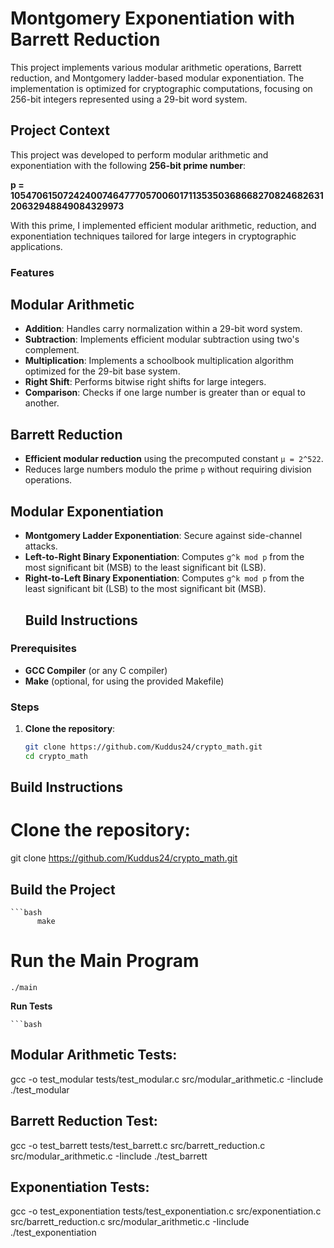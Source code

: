 # Montgomery Exponentiation with Barrett Reduction

This project implements various modular arithmetic operations, Barrett reduction, and Montgomery ladder-based modular exponentiation. The implementation is optimized for cryptographic computations, focusing on 256-bit integers represented using a 29-bit word system.

## Project Context

This project was developed to perform modular arithmetic and exponentiation with the following **256-bit prime number**:

**p = 105470615072424007464777057006017113535036866827082468263120632948849084329973**

With this prime, I implemented efficient modular arithmetic, reduction, and exponentiation techniques tailored for large integers in cryptographic applications.
### Features
## Modular Arithmetic

- **Addition**: Handles carry normalization within a 29-bit word system.
- **Subtraction**: Implements efficient modular subtraction using two's complement.
- **Multiplication**: Implements a schoolbook multiplication algorithm optimized for the 29-bit base system.
- **Right Shift**: Performs bitwise right shifts for large integers.
- **Comparison**: Checks if one large number is greater than or equal to another.

## Barrett Reduction

- **Efficient modular reduction** using the precomputed constant `μ = 2^522`.
- Reduces large numbers modulo the prime `p` without requiring division operations.

## Modular Exponentiation

- **Montgomery Ladder Exponentiation**: Secure against side-channel attacks.
- **Left-to-Right Binary Exponentiation**: Computes `g^k mod p` from the most significant bit (MSB) to the least significant bit (LSB).
- **Right-to-Left Binary Exponentiation**: Computes `g^k mod p` from the least significant bit (LSB) to the most significant bit (MSB).
  ## Build Instructions

### Prerequisites
- **GCC Compiler** (or any C compiler)
- **Make** (optional, for using the provided Makefile)

### Steps

1. **Clone the repository**:
   ```bash
   git clone https://github.com/Kuddus24/crypto_math.git
   cd crypto_math


  ## Build Instructions
   # Clone the repository:
   git clone https://github.com/Kuddus24/crypto_math.git

  ## Build the Project
    ```bash
          make
# Run the Main Program
    ./main
  **Run Tests**
 
    ```bash

## Modular Arithmetic Tests:
   gcc -o test_modular tests/test_modular.c src/modular_arithmetic.c -Iinclude
   ./test_modular 
 
## Barrett Reduction Test:
  gcc -o test_barrett tests/test_barrett.c src/barrett_reduction.c src/modular_arithmetic.c -Iinclude
  ./test_barrett

## Exponentiation Tests:
 gcc -o test_exponentiation tests/test_exponentiation.c src/exponentiation.c src/barrett_reduction.c src/modular_arithmetic.c -Iinclude
 ./test_exponentiation 




